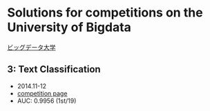 # Solutions for competitions on the University of Bigdata #
[ビッグデータ大学](http://universityofbigdata.net)

## 3: Text Classification ##
* 2014.11-12
* [competition page](http://universityofbigdata.net/competition/5681717746597888)
* AUC: 0.9956 (1st/19)
